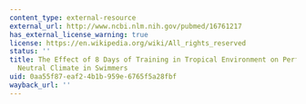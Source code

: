 ```yaml
---
content_type: external-resource
external_url: http://www.ncbi.nlm.nih.gov/pubmed/16761217
has_external_license_warning: true
license: https://en.wikipedia.org/wiki/All_rights_reserved
status: ''
title: The Effect of 8 Days of Training in Tropical Environment on Performance in
  Neutral Climate in Swimmers
uid: 0aa55f87-eaf2-4b1b-959e-6765f5a28fbf
wayback_url: ''
---
```

